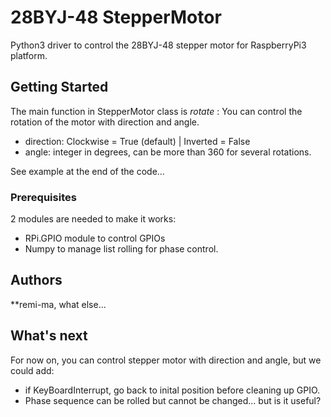 # 28BYJ-48 StepperMotor

Python3 driver to control the 28BYJ-48 stepper motor for RaspberryPi3 platform.

## Getting Started

The main function in StepperMotor class is *rotate* : You can control the rotation of the motor with direction and angle.
* direction: Clockwise = True (default) | Inverted = False
* angle: integer in degrees, can be more than 360 for several rotations.

See example at the end of the code...

### Prerequisites

2 modules are needed to make it works:
* RPi.GPIO module to control GPIOs
* Numpy to manage list rolling for phase control.

## Authors

**remi-ma, what else... 

## What's next

For now on, you can control stepper motor with direction and angle, but we could add:
* if KeyBoardInterrupt, go back to inital position before cleaning up GPIO.
* Phase sequence can be rolled but cannot be changed... but is it useful?

